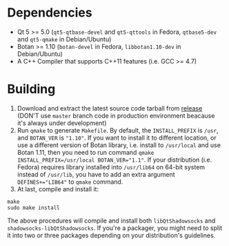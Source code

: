 Dependencies
============

- Qt 5 >= 5.0 (`qt5-qtbase-devel` and `qt5-qttools` in Fedora, `qtbase5-dev` and `qt5-qmake` in Debian/Ubuntu)
- Botan >= 1.10 (`botan-devel` in Fedora, `libbotan1.10-dev` in Debian/Ubuntu)
- A C++ Compiler that supports C++11 features (i.e. GCC >= 4.7)

Building
========

1. Download and extract the latest source code tarball from [release](https://github.com/librehat/libQtShadowsocks/releases) (DON'T use `master` branch code in production environment beacause it's always under development)
2. Run `qmake` to generate `Makefile`. By default, the `INSTALL_PREFIX` is `/usr`, and `BOTAN_VER` is `"1.10"`. If you want to install it to different location, or use a different version of Botan library, i.e. install to `/usr/local` and use Botan 1.11, then you need to run command `qmake INSTALL_PREFIX=/usr/local BOTAN_VER="1.1"`. If your distribution (i.e. Fedora) requires library installed into `/usr/lib64` on 64-bit system instead of `/usr/lib`, you have to add an extra argument `DEFINES+="LIB64"` to `qmake` command.
3. At last, compile and install it:
```
make
sudo make install
```

The above procedures will compile and install both `libQtShadowsocks` and `shadowsocks-libQtShadowsocks`. If you're a packager, you might need to split it into two or three packages depending on your distribution's guidelines.
